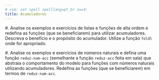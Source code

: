 ```yaml
---
# vim: set spell spelllang=pt_br sw=4:
title: Acumuladores
---
```


#.  Analise os exemplos e exercícios de listas e funções de alta ordem
    e redefina as funções (que se beneficiarem) para utilizar acumuladores.
    Descreva o benefício e o propósito do acumulador. Utilize a função `foldl`
    onde for apropriado.

#.  Analise os exemplos e exercícios de números naturais e defina uma função
    `reduz-num-acc` (semelhante a função `reduz-acc` feita em sala) que
    abstraia o comportamento do modelo para funções com números naturais
    utilizando acumuladores. Redefina as funções (que se beneficiarem) em
    termos de `reduz-num-acc`.
